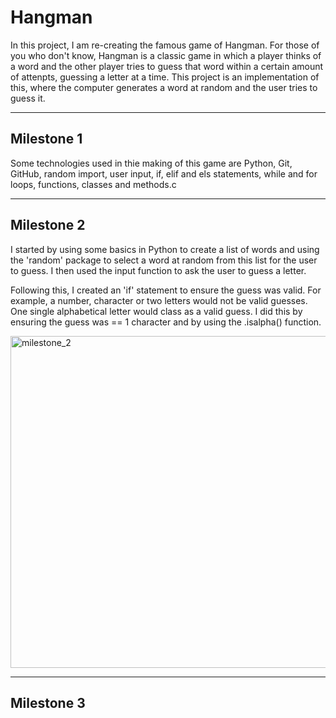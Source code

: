 # Hangman
In this project, I am re-creating the famous game of Hangman. For those of you who don't know, Hangman is a classic game in which a player thinks of a word and the other player tries to guess that word within a certain amount of attenpts, guessing a letter at a time. This project is an implementation of this, where the computer generates a word at random and the user tries to guess it.

---

## Milestone 1
Some technologies used in thie making of this game are Python, Git, GitHub, random import, user input, if, elif and els statements, while and for loops, functions, classes and methods.c

---

## Milestone 2
I started by using some basics in Python to create a list of words and using the 'random' package to select a word at random from this list for the user to guess.
I then used the input function to ask the user to guess a letter.

Following this, I created an 'if' statement to ensure the guess was valid. For example, a number, character or two letters would not be valid guesses. One single alphabetical letter would class as a valid guess. I did this by ensuring the guess was == 1 character and by using the .isalpha() function.

<img width="531" alt="milestone_2" src="https://user-images.githubusercontent.com/117574774/204358053-3cdfa5ae-1fe6-444c-8223-a409d2641c64.png">

---
## Milestone 3

